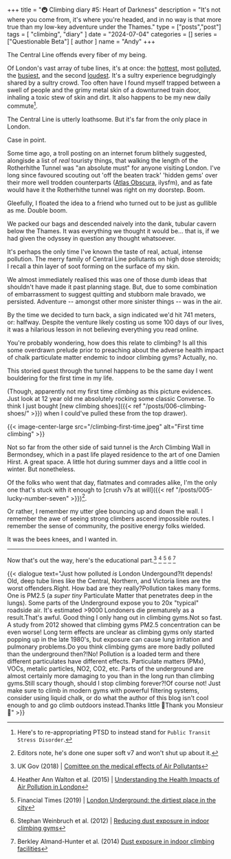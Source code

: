 +++
title = "🚇 Climbing diary #5: Heart of Darkness"
description = "It's not where you come from, it's where you're headed, and in no way is that more true than my low-key adventure under the Thames."
type = ["posts","post"]
tags = [
    "climbing",
    "diary"
]
date = "2024-07-04"
categories = []
series = ["Questionable Beta"]
[ author ]
  name = "Andy"
+++

The Central Line offends every fiber of my being. 

Of London's vast array of tube lines, it's at once: the [hottest](https://www.timeout.com/london/news/revealed-these-are-officially-londons-hottest-tube-lines-090123), most [polluted](https://metro.co.uk/2019/11/05/central-line-officially-dirtiest-tube-toxic-miasma-skin-dust-11044450), the [busiest](https://citymonitor.ai/transport/which-london-underground-line-busiest-3315), and the second [loudest](https://www.bbc.co.uk/news/uk-england-london-62449774). It's a sultry experience begrudgingly shared by a sultry crowd. Too often have I found myself trapped between a swell of people and the grimy metal skin of a downturned train door, inhaling a toxic stew of skin and dirt. It also happens to be my new daily commute[^1]. 


<!-- In a stange way, it's life affirming -->

The Central Line is utterly loathsome. But it's far from the only place in London. 

Case in point.

Some time ago, a troll posting on an internet forum blithely suggested, alongisde a list of *real* touristy things, that walking the length of the Rotherhithe Tunnel was "an absolute must" for anyone visiting London. I've long since favoured scouting out 'off the beaten track' 'hidden gems' over their more well trodden counterparts ([Atlas Obscura](https://www.atlasobscura.com/), ilysfm), and as fate would have it the Rotherhithe tunnel was right on my doorstep. Boom.

Gleefully, I floated the idea to a friend who turned out to be just as gullible as me. Double boom.

We packed our bags and descended naively into the dank, tubular cavern below the Thames. It was everything we thought it would be... that is, if we had given the odyssey in question any thought whatsoever.

It's perhaps the only time I've known the taste of real, actual, intense pollution. The merry family of Central Line pollutants on high dose steroids; I recall a thin layer of soot forming on the surface of my skin.

We almost immediately realised this was one of those dumb ideas that shouldn't have made it past planning stage. But, due to some combination of embarrassment to suggest quitting and stubborn male bravado, we persisted. Adventure -- amongst other more sinister things -- was in the air.

By the time we decided to turn back, a sign indicated we'd hit 741 meters, or: halfway. Despite the venture likely costing us some 100 days of our lives, it was a hilarious lesson in not believing everything you read online. 

You're probably wondering, how does this relate to climbing? Is all this some overdrawn prelude prior to preaching about the adverse health impact of chalk particulate matter endemic to indoor climbing gyms? Actually, no.

This storied quest through the tunnel happens to be the same day I went bouldering for the first time in my life. 

(Though, apparently not my first time _climbing_ as this picture evidences. Just look at 12 year old me absolutely rocking some classic Converse. To think I just bought [new climbing shoes]({{< ref "/posts/006-climbing-shoes/" >}}) when I could've pulled these from the top drawer).


{{< image-center-large src="/climbing-first-time.jpeg" alt="First time climbing" >}}


Not so far from the other side of said tunnel is the Arch Climbing Wall in Bermondsey, which in a past life played residence to the art of one Damien Hirst. A great space. A little hot during summer days and a little cool in winter. But nonetheless.

Of the folks who went that day, flatmates and comrades alike, I'm the only one that's stuck with it enough to  [crush v7s at will]({{< ref "/posts/005-lucky-number-seven" >}})[^2]. 

Or rather, I remember my utter glee bouncing up and down the wall. I remember the awe of seeing strong climbers ascend impossible routes. I remember the sense of community, the positive energy folks wielded. 

It was the bees knees, and I wanted in.

---

Now that's out the way, here's the educational part.[^3] [^4] [^5] [^6] [^7]

{{< dialogue text="Just how polluted _is_ London Undergound?<nl>It depends! Old, deep tube lines like the Central, Northern, and Victoria lines are the worst offenders.<nl>Right. How bad are they really?<nl>Pollution takes many forms. One is PM2.5 (a _super tiny_ Particulate Matter that penetrates deep in the lungs). Some parts of the Underground expose you to 20x \"typical\" roadside air. It's estimated >9000 Londoners die prematurely as a result.<nl>That's awful. Good thing I only hang out in climbing gyms.<nl>Not so fast. A study from 2012 showed that climbing gyms PM2.5 concentration can be even worse! Long term effects are unclear as climbing gyms only started popping up in the late 1980's, but exposure can cause lung irritation and pulmonary problems.<nl>Do you think climbing gyms are more badly polluted than the underground then?!<nl>No! Pollution is a loaded term and there different particulates have different effects. Particulate matters (PMx), VOCs, metalic particles, NO2, CO2, etc. Parts of the underground are almost certainly more damaging to you than in the long run than climbing gyms.<nl>Still scary though, should I stop climbing forever?!<nl>Of course not! Just make sure to climb in modern gyms with powerful filtering systems, consider using liquid chalk, or do what the author of this blog isn't cool enough to and go climb outdoors instead.<nl>Thanks little 🐝<nl>Thank you Monsieur 🐢" >}}

[^1]: Here's to re-appropriating PTSD to instead stand for `Public Transit Stress Disorder`. 

[^2]: Editors note, he's done one super soft v7 and won't shut up about it.

[^3]: UK Gov (2018) | [Comittee on the medical effects of Air Pollutants](https://assets.publishing.service.gov.uk/media/5c3472d5ed915d730928e41e/COMEAP-2018-04_WORKING_PAPER_2.pdf)

[^4]: Heather Ann Walton et al. (2015) | [Understanding the Health Impacts of Air Pollution in London](https://kclpure.kcl.ac.uk/portal/en/publications/understanding-the-health-impacts-of-air-pollution-in-london) 

[^5]: Financial Times (2019) | [London Underground: the dirtiest place in the city](https://www.ft.com/content/6f381ad4-fef7-11e9-be59-e49b2a136b8d)

[^6]: Stephan Weinbruch et al. (2012) | [Reducing dust exposure in indoor climbing gyms](https://pubmed.ncbi.nlm.nih.gov/22767051/)

[^7]: Berkley Almand-Hunter et al. (2014) [Dust exposure in indoor climbing facilities](https://asac.nl/wp-content/uploads/2020/02/DUST-EXPOSURE-IN-INDOOR-CLIMBING-FACILITIES.pdf)